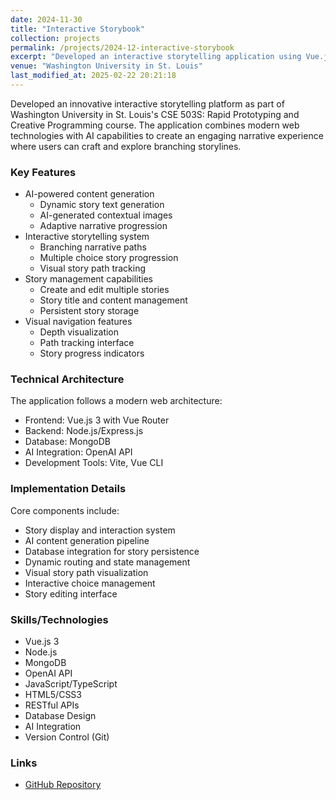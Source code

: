 ```yaml
---
date: 2024-11-30
title: "Interactive Storybook"
collection: projects
permalink: /projects/2024-12-interactive-storybook
excerpt: "Developed an interactive storytelling application using Vue.js, Node.js, and MongoDB with AI-powered content generation, enabling users to create and experience branching narrative stories with dynamically generated text and images."
venue: "Washington University in St. Louis"
last_modified_at: 2025-02-22 20:21:18
---
```


Developed an innovative interactive storytelling platform as part of Washington University in St. Louis's CSE 503S: Rapid Prototyping and Creative Programming course. The application combines modern web technologies with AI capabilities to create an engaging narrative experience where users can craft and explore branching storylines.

### Key Features

- AI-powered content generation
  - Dynamic story text generation
  - AI-generated contextual images
  - Adaptive narrative progression
- Interactive storytelling system
  - Branching narrative paths
  - Multiple choice story progression
  - Visual story path tracking
- Story management capabilities
  - Create and edit multiple stories
  - Story title and content management
  - Persistent story storage
- Visual navigation features
  - Depth visualization
  - Path tracking interface
  - Story progress indicators

### Technical Architecture

The application follows a modern web architecture:
- Frontend: Vue.js 3 with Vue Router
- Backend: Node.js/Express.js
- Database: MongoDB
- AI Integration: OpenAI API
- Development Tools: Vite, Vue CLI

### Implementation Details

Core components include:
- Story display and interaction system
- AI content generation pipeline
- Database integration for story persistence
- Dynamic routing and state management
- Visual story path visualization
- Interactive choice management
- Story editing interface

### Skills/Technologies

- Vue.js 3
- Node.js
- MongoDB
- OpenAI API
- JavaScript/TypeScript
- HTML5/CSS3
- RESTful APIs
- Database Design
- AI Integration
- Version Control (Git)

### Links

- [GitHub Repository](https://github.com/agopalareddy/CSE503S_Interactive_Storybook)